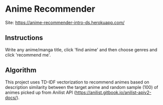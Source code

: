 # Anime Recommender
Site: https://anime-recommender-intro-ds.herokuapp.com/ 


## Instructions

Write any anime/manga title, click 'find anime' and then choose genres and click 'recommend me'. 

## Algorithm

This project uses TD-IDF vectorization to recommend animes based on description similarity between the target anime and random sample (100) of animes picked up from Anilist API (https://anilist.gitbook.io/anilist-apiv2-docs/). 
